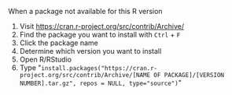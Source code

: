When a package not available for this R version

1. Visit https://cran.r-project.org/src/contrib/Archive/
2. Find the package you want to install with `Ctrl` + `F`
3. Click the package name
4. Determine which version you want to install
5. Open R/RStudio
6. Type "`install.packages("https://cran.r-project.org/src/contrib/Archive/[NAME OF PACKAGE]/[VERSION NUMBER].tar.gz", repos = NULL, type="source")`"
